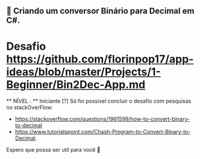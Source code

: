 ## :ledger: Criando um conversor Binário para Decimal em C#.
# Desafio https://github.com/florinpop17/app-ideas/blob/master/Projects/1-Beginner/Bin2Dec-App.md 

** NÍVEL : ** Iniciante [?] 
Só foi possivel concluir o desafio com pesquisas no stackOverFlow:
- https://stackoverflow.com/questions/1961599/how-to-convert-binary-to-decimal
- https://www.tutorialspoint.com/Chash-Program-to-Convert-Binary-to-Decimal.

Espero que possa ser util para você :muscle: 

 
